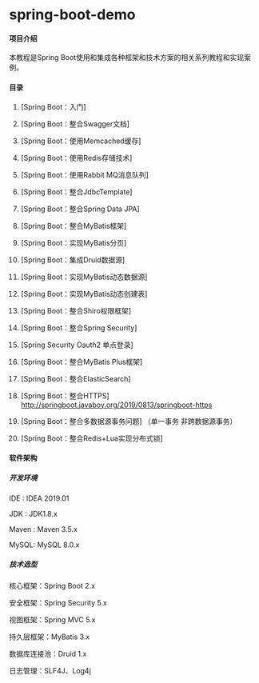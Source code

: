 # spring-boot-demo

#### 项目介绍
本教程是Spring Boot使用和集成各种框架和技术方案的相关系列教程和实现案例。

#### 目录

1. [Spring Boot：入门]

2. [Spring Boot：整合Swagger文档]

3. [Spring Boot：使用Memcached缓存]

4. [Spring Boot：使用Redis存储技术]

5. [Spring Boot：使用Rabbit MQ消息队列]

6. [Spring Boot：整合JdbcTemplate]

7. [Spring Boot：整合Spring Data JPA]

8. [Spring Boot：整合MyBatis框架]

9. [Spring Boot：实现MyBatis分页]

10. [Spring Boot：集成Druid数据源]

11. [Spring Boot：实现MyBatis动态数据源]

12. [Spring Boot：实现MyBatis动态创建表]

13. [Spring Boot：整合Shiro权限框架]

14. [Spring Boot：整合Spring Security]

15. [Spring Security Oauth2 单点登录]

16. [Spring Boot：整合MyBatis Plus框架]

17. [Spring Boot：整合ElasticSearch]

18. [Spring Boot：整合HTTPS] http://springboot.javaboy.org/2019/0813/springboot-https

19. [Spring Boot：整合多数据源事务问题] （单一事务 非跨数据源事务）

20. [Spring Boot：整合Redis+Lua实现分布式锁] 

#### 软件架构

##### 开发环境

IDE : IDEA 2019.01

JDK : JDK1.8.x

Maven : Maven 3.5.x

MySQL: MySQL 8.0.x

##### 技术选型

核心框架：Spring Boot 2.x

安全框架：Spring Security 5.x

视图框架：Spring MVC 5.x

持久层框架：MyBatis 3.x

数据库连接池：Druid 1.x

日志管理：SLF4J、Log4j